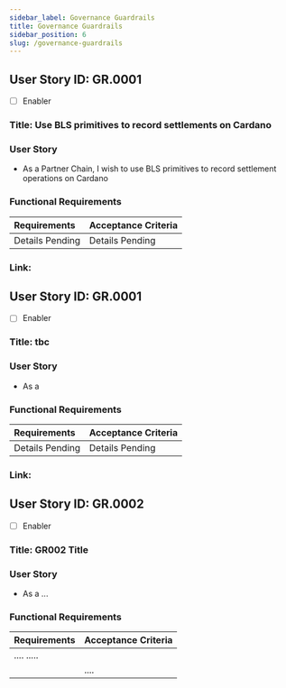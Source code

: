 ```yaml
---
sidebar_label: Governance Guardrails
title: Governance Guardrails
sidebar_position: 6
slug: /governance-guardrails
---
```


## User Story ID: GR.0001
- [ ] Enabler
### Title: Use BLS primitives to record settlements on Cardano
### User Story
 - As a Partner Chain, I wish to use BLS primitives to record settlement operations on Cardano
### Functional Requirements
|Requirements|Acceptance Criteria|
|:----|:----|
| Details Pending | Details Pending |


### Link:


## User Story ID: GR.0001
- [ ] Enabler
### Title: tbc
### User Story
 - As a 
### Functional Requirements
|Requirements|Acceptance Criteria|
|:----|:----|
| Details Pending | Details Pending |


### Link:


## User Story ID: GR.0002
- [ ] Enabler
### Title: GR002 Title
### User Story
 - As a ... 
### Functional Requirements
|Requirements|Acceptance Criteria|
|:----|:----|
| .... ..... |
|  | .... |



